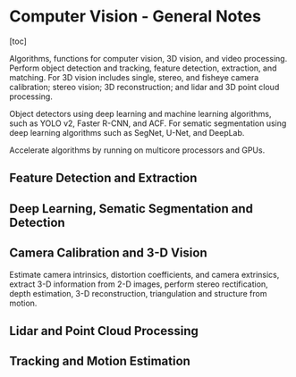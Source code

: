 # Computer Vision - General Notes

[toc]

Algorithms, functions for computer vision, 3D vision, and video processing. Perform object detection and tracking, feature detection, extraction, and matching. For 3D vision includes single, stereo, and fisheye camera calibration; stereo vision; 3D reconstruction; and lidar and 3D point cloud processing.

Object detectors using deep learning and machine learning algorithms, such as YOLO v2, Faster R-CNN, and ACF. For sematic segmentation using deep learning algorithms such as SegNet, U-Net, and DeepLab.

Accelerate algorithms by running on multicore processors and GPUs.

## Feature Detection and Extraction

## Deep Learning, Sematic Segmentation and Detection

## Camera Calibration and 3-D Vision

Estimate camera intrinsics, distortion coefficients, and camera extrinsics, extract 3-D information from 2-D images, perform stereo rectification, depth estimation, 3-D reconstruction, triangulation and structure from motion.



## Lidar and Point Cloud Processing

## Tracking and Motion Estimation

